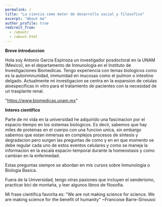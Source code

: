 ```yaml
---
permalink: /
title: "La ciencia como motor de desarrollo social y filosofico"
excerpt: "About me"
author_profile: true
redirect_from: 
  - /about/
  - /about.html
---
```


**Breve introduccion**

Hola soy Antonio Garcia Espinoza un investigador posdoctoral en la UNAM (Mexico), en el departamento de Inmunologia en el Instituto de Investigaciones Biomedicas. Tengo experiencia con temas biologicos como es la autoinmnunidad, immunidad en mucosas como el pulmon o intestino delgado. Actualmente mi investigacion se centra en la expansion de celulas aloespecificas in vitro para el tratamiento de pacientes con la necesidad de un trasplante renal. 

"https://www.biomedicas.unam.mx"

**Interes cientifico**

Parte de mi vida en la universidad he adquirido una fascinacion por el espacio-tiempo en los sistemas biologicos. Es decir, sabemos que hay miles de proteinas en el cuerpo con una funcion unica, sin embargo sabemos que estan inmersas en complejos procesos de sintesis y degradacion pero surgen las preguntas de como y en en que momento se debe regular cada uno de estos eventos celulares y como se maneja la informacion en la escala espacio-temporal durante la homeostasis y como cambian en la enfermedad.

Estas preguntas siempre se abordan en mis cursos sobre Inmunologia o Biologia Basica. 

Fuera de la Universidad, tengo otras pasiones que incluyen el senderismo, practicar bici de montaña, y leer algunos libros de filosofia. 


Mi frase cientifica favorita es: "We are not making science for science. We are making science for the benefit of humanity" ~Francoise Barre-Sinoussi